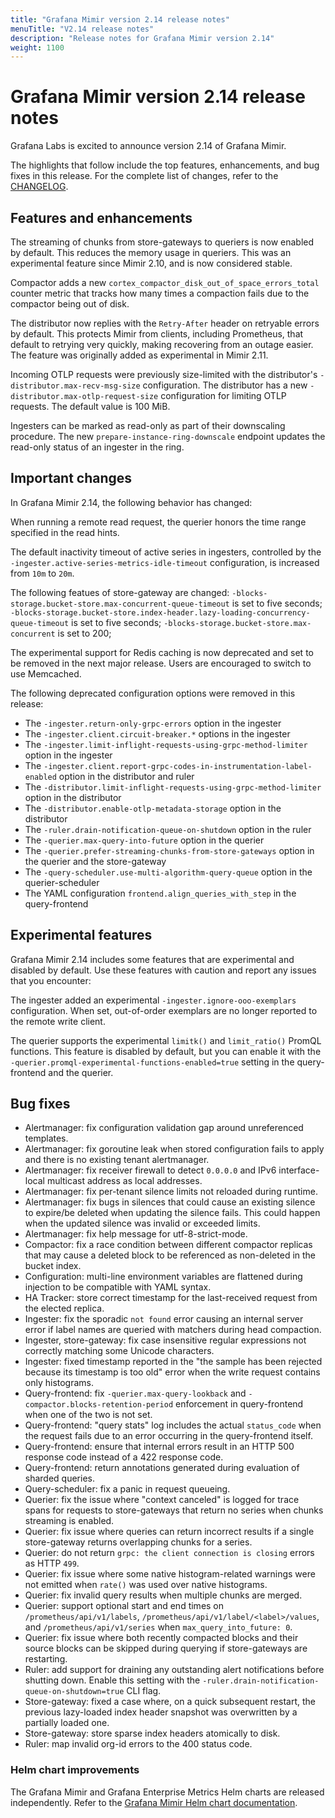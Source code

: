 ```yaml
---
title: "Grafana Mimir version 2.14 release notes"
menuTitle: "V2.14 release notes"
description: "Release notes for Grafana Mimir version 2.14"
weight: 1100
---
```


# Grafana Mimir version 2.14 release notes

<!-- vale Grafana.GoogleWill = NO -->
<!-- vale Grafana.Timeless = NO -->
<!-- Release notes are often future focused -->

Grafana Labs is excited to announce version 2.14 of Grafana Mimir.

The highlights that follow include the top features, enhancements, and bug fixes in this release.
For the complete list of changes, refer to the [CHANGELOG](https://github.com/grafana/mimir/blob/main/CHANGELOG.md).

## Features and enhancements

The streaming of chunks from store-gateways to queriers is now enabled by default.
This reduces the memory usage in queriers.
This was an experimental feature since Mimir 2.10, and is now considered stable.

Compactor adds a new `cortex_compactor_disk_out_of_space_errors_total` counter metric that tracks how many times a compaction fails
due to the compactor being out of disk.

The distributor now replies with the `Retry-After` header on retryable errors by default.
This protects Mimir from clients, including Prometheus, that default to retrying very quickly, making recovering from an outage easier.
The feature was originally added as experimental in Mimir 2.11.

Incoming OTLP requests were previously size-limited with the distributor's `-distributor.max-recv-msg-size` configuration.
The distributor has a new `-distributor.max-otlp-request-size` configuration for limiting OTLP requests. The default value is 100 MiB.

Ingesters can be marked as read-only as part of their downscaling procedure. The new `prepare-instance-ring-downscale` endpoint updates the read-only
status of an ingester in the ring.

## Important changes

In Grafana Mimir 2.14, the following behavior has changed:

When running a remote read request, the querier honors the time range specified in the read hints.

The default inactivity timeout of active series in ingesters, controlled by the `-ingester.active-series-metrics-idle-timeout` configuration,
is increased from `10m` to `20m`.

The following featues of store-gateway are changed: `-blocks-storage.bucket-store.max-concurrent-queue-timeout` is set to five seconds;
`-blocks-storage.bucket-store.index-header.lazy-loading-concurrency-queue-timeout` is set to five seconds;
`-blocks-storage.bucket-store.max-concurrent` is set to 200;

The experimental support for Redis caching is now deprecated and set to be removed in the next major release. Users are encouraged
to switch to use Memcached.

The following deprecated configuration options were removed in this release:

- The `-ingester.return-only-grpc-errors` option in the ingester
- The `-ingester.client.circuit-breaker.*` options in the ingester
- The `-ingester.limit-inflight-requests-using-grpc-method-limiter` option in the ingester
- The `-ingester.client.report-grpc-codes-in-instrumentation-label-enabled` option in the distributor and ruler
- The `-distributor.limit-inflight-requests-using-grpc-method-limiter` option in the distributor
- The `-distributor.enable-otlp-metadata-storage` option in the distributor
- The `-ruler.drain-notification-queue-on-shutdown` option in the ruler
- The `-querier.max-query-into-future` option in the querier
- The `-querier.prefer-streaming-chunks-from-store-gateways` option in the querier and the store-gateway
- The `-query-scheduler.use-multi-algorithm-query-queue` option in the querier-scheduler
- The YAML configuration `frontend.align_queries_with_step` in the query-frontend

## Experimental features

Grafana Mimir 2.14 includes some features that are experimental and disabled by default.
Use these features with caution and report any issues that you encounter:

The ingester added an experimental `-ingester.ignore-ooo-exemplars` configuration. When set, out-of-order exemplars are no longer reported
to the remote write client.

The querier supports the experimental `limitk()` and `limit_ratio()` PromQL functions. This feature is disabled by default,
but you can enable it with the `-querier.promql-experimental-functions-enabled=true` setting in the query-frontend and the querier.

## Bug fixes

- Alertmanager: fix configuration validation gap around unreferenced templates.
- Alertmanager: fix goroutine leak when stored configuration fails to apply and there is no existing tenant alertmanager.
- Alertmanager: fix receiver firewall to detect `0.0.0.0` and IPv6 interface-local multicast address as local addresses.
- Alertmanager: fix per-tenant silence limits not reloaded during runtime.
- Alertmanager: fix bugs in silences that could cause an existing silence to expire/be deleted when updating the silence fails. This could happen when the updated silence was invalid or exceeded limits.
- Alertmanager: fix help message for utf-8-strict-mode.
- Compactor: fix a race condition between different compactor replicas that may cause a deleted block to be referenced as non-deleted in the bucket index.
- Configuration: multi-line environment variables are flattened during injection to be compatible with YAML syntax.
- HA Tracker: store correct timestamp for the last-received request from the elected replica.
- Ingester: fix the sporadic `not found` error causing an internal server error if label names are queried with matchers during head compaction.
- Ingester, store-gateway: fix case insensitive regular expressions not correctly matching some Unicode characters.
- Ingester: fixed timestamp reported in the "the sample has been rejected because its timestamp is too old" error when the write request contains only histograms.
- Query-frontend: fix `-querier.max-query-lookback` and `-compactor.blocks-retention-period` enforcement in query-frontend when one of the two is not set.
- Query-frontend: "query stats" log includes the actual `status_code` when the request fails due to an error occurring in the query-frontend itself.
- Query-frontend: ensure that internal errors result in an HTTP 500 response code instead of a 422 response code.
- Query-frontend: return annotations generated during evaluation of sharded queries.
- Query-scheduler: fix a panic in request queueing.
- Querier: fix the issue where "context canceled" is logged for trace spans for requests to store-gateways that return no series when chunks streaming is enabled.
- Querier: fix issue where queries can return incorrect results if a single store-gateway returns overlapping chunks for a series.
- Querier: do not return `grpc: the client connection is closing` errors as HTTP `499`.
- Querier: fix issue where some native histogram-related warnings were not emitted when `rate()` was used over native histograms.
- Querier: fix invalid query results when multiple chunks are merged.
- Querier: support optional start and end times on `/prometheus/api/v1/labels`, `/prometheus/api/v1/label/<label>/values`, and `/prometheus/api/v1/series` when `max_query_into_future: 0`.
- Querier: fix issue where both recently compacted blocks and their source blocks can be skipped during querying if store-gateways are restarting.
- Ruler: add support for draining any outstanding alert notifications before shutting down. Enable this setting with the `-ruler.drain-notification-queue-on-shutdown=true` CLI flag.
- Store-gateway: fixed a case where, on a quick subsequent restart, the previous lazy-loaded index header snapshot was overwritten by a partially loaded one.
- Store-gateway: store sparse index headers atomically to disk.
- Ruler: map invalid org-id errors to the 400 status code.

### Helm chart improvements

The Grafana Mimir and Grafana Enterprise Metrics Helm charts are released independently.
Refer to the [Grafana Mimir Helm chart documentation](/docs/helm-charts/mimir-distributed/latest/).
